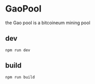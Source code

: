 # GaoPool
the Gao pool is a bitcoineum mining pool

## dev

```
npm run dev
```

## build

```
npm run build
```
